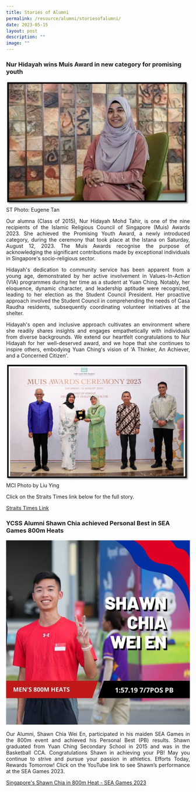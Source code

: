 ```yaml
---
title: Stories of Alumni
permalink: /resource/alumni/storiesofalumni/
date: 2023-05-15
layout: post
description: ""
image: ""
---
```

### Nur Hidayah wins Muis Award in new category for promising youth

![](/images/nur%20hidayah.jpg)
ST Photo: Eugene Tan

<p style="text-align: justify;">Our alumna (Class of 2015), Nur Hidayah Mohd Tahir, is one of the nine recipients of the Islamic Religious Council of Singapore (Muis) Awards 2023. She achieved the Promising Youth Award, a newly introduced category, during the ceremony that took place at the Istana on Saturday, August 12, 2023. The Muis Awards recognise the purpose of acknowledging the significant contributions made by exceptional individuals in Singapore's socio-religious sector.</p>
<p style="text-align: justify;">Hidayah's dedication to community service has been apparent from a young age, demonstrated by her active involvement in Values-In-Action (VIA) programmes during her time as a student at Yuan Ching. Notably, her eloquence, dynamic character, and leadership aptitude were recognized, leading to her election as the Student Council President. Her proactive approach involved the Student Council in comprehending the needs of Casa Raudha residents, subsequently coordinating volunteer initiatives at the shelter.</p>
<p style="text-align: justify;">Hidayah's open and inclusive approach cultivates an environment where she readily shares insights and engages empathetically with individuals from diverse backgrounds. We extend our heartfelt congratulations to Nur Hidayah for her well-deserved award, and we hope that she continues to inspire others, embodying Yuan Ching's vision of 'A Thinker, An Achiever, and a Concerned Citizen'.</p>

![](/images/nur%20hidayah2.jpg)
MCI Photo by Liu Ying

Click on the Straits Times link below for the full story. 

[Straits Times Link ](https://www.straitstimes.com/singapore/kindergarten-teacher-wins-muis-award-in-new-category-for-promising-youth )


### YCSS Alumni Shawn Chia achieved Personal Best in SEA Games 800m Heats

![](/images/alumni_shawn%20chia%20wei%20en.jpeg)

<p style="text-align: justify;">Our Alumni, Shawn Chia Wei En, participated in his maiden SEA Games in the 800m event and achieved his Personal Best (PB) results. Shawn graduated from Yuan Ching Secondary School in 2015 and was in the Basketball CCA. Congratulations Shawn in achieving your PB! May you continue to strive and pursue your passion in athletics. Efforts Today, Rewards Tomorrow! Click on the YouTube link to see Shawn’s performance at the SEA Games 2023.</p>

[Singapore's Shawn Chia in 800m Heat - SEA Games 2023](https://youtu.be/7kHQwmwVoSQ)